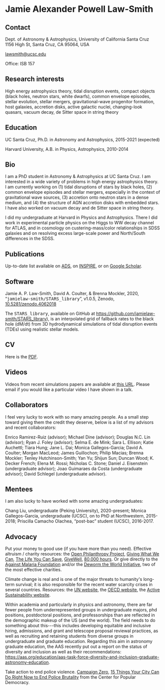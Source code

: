 # Jamie Alexander Powell Law-Smith

## Contact
Dept. of Astronomy & Astrophysics, University of California Santa Cruz <br>
1156 High St, Santa Cruz, CA 95064, USA <br>

<a href="mailto:lawsmith@ucsc.edu">lawsmith@ucsc.edu</a>

Office: ISB 157

## Research interests
High energy astrophysics theory, tidal disruption events, compact objects
(black holes, neutron stars, white dwarfs), common envelope episodes,
stellar evolution, stellar mergers, gravitational-wave progenitor formation, host galaxies, 
accretion disks, active galactic nuclei, changing-look quasars, 
vacuum decay, de Sitter space in string theory

## Education
UC Santa Cruz, Ph.D. in Astronomy and Astrophysics, 2015-2021 (expected)

Harvard University, A.B. in Physics, Astrophysics, 2010-2014

## Bio
I am a PhD student in Astronomy &amp; Astrophysics at UC Santa Cruz.
I am interested in a wide variety of problems in high energy astrophysics theory.
I am currently working on
(1) tidal disruptions of stars by black holes,
(2) common envelope episodes and stellar mergers, especially in the context of gravitational wave sources,
(3) accretion onto neutron stars in a dense medium, and
(4) the structure of AGN accretion disks with embedded stars.
I have also worked on vacuum decay and de Sitter space in string theory.

I did my undergraduate at Harvard in Physics and Astrophysics.
There I did work in experimental particle physics on the Higgs to WW decay channel for ATLAS,
and in cosmology on custering-mass/color relationships in SDSS galaxies and on resolving excess large-scale power and North/South differences in the SDSS.


## Publications
Up-to-date list available on
<a href="https://ui.adsabs.harvard.edu/#search/q=author%3A%22law-smith%2C%20jamie%22&sort=date%20desc%2C%20bibcode%20desc">ADS</a>, on
<a href="https://inspirehep.net/search?ln=en&p=a+law-smith&of=hb&action_search=Search&sf=earliestdate&so=d">INSPIRE</a>, or on
<a href="https://scholar.google.com/citations?user=fDQs5KoAAAAJ&hl=en">Google Scholar</a>.

## Software
Jamie A. P. Law-Smith, David A. Coulter, & Brenna Mockler, 2020, “<tt>jamielaw-smith/STARS_library</tt>”, v1.0.5, Zenodo, <a href="https://doi.org/10.5281/zenodo.4062018">10.5281/zenodo.4062018</a>

The <tt>STARS_library</tt>, available on GitHub at <a href="https://github.com/jamielaw-smith/STARS_library">https://github.com/jamielaw-smith/STARS_library</a>), is an interpolated grid of fallback rates to the black hole (dM/dt) from 3D hydrodynamical simulations of tidal disruption events (TDEs) using realistic stellar models.


## CV
Here is the <a href="./JLS_cv.pdf">PDF</a>.

## Videos
Videos from recent simulations papers are available at <a href="https://www.youtube.com/channel/UCShahcfGrj5dOZTTrOEqSOA">this URL</a>. Please email if you would like a particular video I have shown in a talk.

<!---
## PDFs of talks (selected)
Tidal Disruptions in Kyoto: Confronting Theory with Observations, Kyoto, Japan, 2020, "Composition and Stellar Structure in TDEs using FLASH+MESA"
<a href="./talks/Law-Smith_Kyoto_01.2020.pdf"> (PDF) </a>

Dunlap Institute for Astronomy and Astrophysics, University of Toronto, Toronto, Canada, 2018, "Tidal Disruptions of Stars by Massive Black Holes"
<a href="./talks/Dunlap_11.19.2018.pdf"> (PDF) </a>

Using Tidal Disruption Events to Study Super-Massive Black Holes, Aspen, CO, 2018, "Tidal Disruptions of Real Stars"
<a href="./talks/Aspen_2018_talk.pdf"> (PDF) </a>

TDE17: Piercing the sphere of influence, Cambridge, UK, 2017, "TDE Host Galaxies in the Context of the Local Galaxy Population"
<a href="./talks/Cambridge_TDE17.pdf"> (PDF) </a>

UC Santa Cruz FLASH Seminar, Santa Cruz, CA, 2017, "Tidal Disruptions: Fingerprints of Quiescent Massive Black Holes"
<a href="./talks/FLASH_2017.pdf"> (PDF) </a>

Jerusalem Tidal Disruption Event Workshop, Jerusalem, Israel, 2015, "Helium-core Hydrogen-envelope WDs as a Missing Link in TDE Demographics"
<a href="./talks/Jerusalem_Nov2015.pdf"> (PDF) </a>
--->

## Collaborators
I feel very lucky to work with so many amazing people. As a small step toward giving them the credit they deserve, below is a list of my advisors and recent collaborators:

Enrico Ramirez-Ruiz (advisor);
Michael Dine (advisor);
Douglas N.C. Lin (advisor);
Ryan J. Foley (advisor);
Selma E. de Mink;
Sara L. Ellison;
Katie Auchettl;
Tiara Hung;
Jane L. Dai;
Monica Gallegos-Garcia;
David A. Coulter;
Morgan MacLeod;
James Guillochon;
Philip Macias;
Brenna Mockler;
Tenley Hutchinson-Smith;
Yan Yu;
Shijun Sun;
Duncan Wood;
K. Decker French;
Elena M. Rossi;
Nicholas C. Stone;
Daniel J. Eisenstein (undergraduate advisor);
Joao Guimaraes da Costa (undergraduate advisor);
David Schlegel (undergraduate advisor).

## Mentees
I am also lucky to have worked with some amazing undergraduates:

Chang Liu, undergraduate (Peking University), 2020-present;
Monica Gallegos-Garcia, undergraduate (UCSC), on to PhD at Northwestern, 2015-2018;
Priscilla Camacho Olachea, “post-bac” student (UCSC), 2016-2017.


## Advocacy
Put your money to good use (if you have more than you need). Effective altruism / charity resources:
the <a href="https://www.openphilanthropy.org/">Open Philanthropy Project</a>,
<a href="https://www.givingwhatwecan.org">Giving What We Can</a>,
<a href="https://www.thelifeyoucansave.org">The Life You Can Save</a>,
<a href="https://www.givewell.org">GiveWell</a>,
<a href="https://80000hours.org">80,000 hours</a>.
Or give directly to
the <a href="https://www.againstmalaria.com">Against Malaria Foundation</a>
and/or the <a href="https://www.evidenceaction.org/">Deworm the World Initiative</a>,
two of the most effective charities. 

Climate change is real and is one of the major threats to humanity's long-term survival; it is also responsible for
the recent water scarcity crises in several countries.
Resources:
the <a href="https://www.un.org/sustainabledevelopment/climate-change/">UN website</a>,
the <a href="https://www.oecd.org/environment/action-on-climate-change/">OECD website</a>,
the <a href="https://www.activesustainability.com/climate-change/">Active Sustainability website</a>.

Within academia and particularly in physics and astronomy, there are far fewer people from underrepresented groups in undergraduate majors,  phd positions, postdoctoral positions, and professorships than are reflected in the demographic makeup of the US (and the world).
The field needs to do something about this---this includes developing equitable and inclusive hiring, admissions, and
grant and telescope proposal reviewal practices, as well as recruiting and retaining students from diverse groups in
undergraduate and graduate education.
Regarding this aim in astronomy graduate education, the AAS recently put out a report on the status of diversity and inclusion as well as their
recommendations: <a href="https://aas.org/education/aas-task-force-diversity-and-inclusion-graduate-astronomy-education">
  https://aas.org/education/aas-task-force-diversity-and-inclusion-graduate-astronomy-education</a>.

Take action to end police violence. <a href="https://www.joincampaignzero.org/">Campaign Zero</a>,
<a href="https://populardemocracy.org/news/15-things-your-city-can-do-right-now-end-police-brutality">
  15 Things Your City Can Do Right Now to End Police Brutality</a> from the Center for Popular Democracy.
